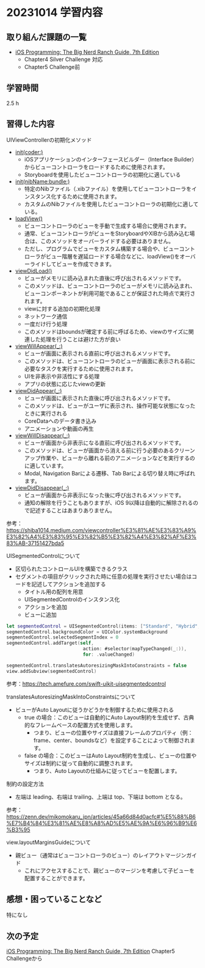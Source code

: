 # 20231014 学習内容

## 取り組んだ課題の一覧

- [iOS Programming: The Big Nerd Ranch Guide, 7th Edition](https://www.informit.com/store/ios-programming-the-big-nerd-ranch-guide-9780135264027)
  - Chapter4 Silver Challenge 対応
  - Chapter5 Challenge前

## 学習時間

 2.5 h

## 習得した内容

UIViewControllerの初期化メソッド

- [init(coder:)](https://developer.apple.com/documentation/uikit/uiviewcontroller/1621403-init)
  - iOSアプリケーションのインターフェースビルダー（Interface Builder）からビューコントローラをロードするために使用されます。
  - Storyboardを使用したビューコントローラの初期化に適している
- [init(nibName:bundle:)](https://developer.apple.com/documentation/uikit/uiviewcontroller/1621359-init)
  - 特定のNibファイル（.xibファイル）を使用してビューコントローラをインスタンス化するために使用されます。
  - カスタムのNibファイルを使用したビューコントローラの初期化に適している。
- [loadView()](https://developer.apple.com/documentation/uikit/uiviewcontroller/1621454-loadview)
  - ビューコントローラのビューを手動で生成する場合に使用されます。
  - 通常、ビューコントローラがビューをStoryboardやXIBから読み込む場合は、このメソッドをオーバーライドする必要はありません。
  - ただし、プログラムでビューをカスタム構築する場合や、ビューコントローラがビュー階層を遅延ロードする場合などに、loadView()をオーバーライドしてビューを作成できます。
- [viewDidLoad()](https://developer.apple.com/documentation/uikit/uiviewcontroller/1621495-viewdidload)
  - ビューがメモリに読み込まれた直後に呼び出されるメソッドです。
  - このメソッドは、ビューコントローラのビューがメモリに読み込まれ、ビューコンポーネントが利用可能であることが保証された時点で実行されます。
  - viewに対する追加の初期化処理
  - ネットワーク通信
  - 一度だけ行う処理
  - このメソッドはboundsが確定する前に呼ばるため、viewのサイズに関連した処理を行うことは避けた方が良い
- [viewWillAppear(_:)](https://developer.apple.com/documentation/uikit/uiviewcontroller/1621510-viewwillappear)
  - ビューが画面に表示される直前に呼び出されるメソッドです。
  - このメソッドは、ビューコントローラのビューが画面に表示される前に必要なタスクを実行するために使用されます。
  - UIを非表示や非活性にする処理
  - アプリの状態に応じたviewの更新
- [viewDidAppear(_:)](https://developer.apple.com/documentation/uikit/uiviewcontroller/1621423-viewdidappear)
  - ビューが画面に表示された直後に呼び出されるメソッドです。
  - このメソッドは、ビューがユーザに表示され、操作可能な状態になったときに実行される
  - CoreDataへのデータ書き込み
  - アニメーションや動画の再生
- [viewWillDisappear(_:)](https://developer.apple.com/documentation/uikit/uiviewcontroller/1621485-viewwilldisappear)
  - ビューが画面から非表示になる直前に呼び出されるメソッドです。
  - このメソッドは、ビューが画面から消える前に行う必要のあるクリーンアップ作業や、ビューから離れる前のアニメーションなどを実行するのに適しています。
  - Modal, Navigation Barによる遷移、Tab Barによる切り替え時に呼ばれます。
- [viewDidDisappear(_:)](https://developer.apple.com/documentation/uikit/uiviewcontroller/1621477-viewdiddisappear)
  - ビューが画面から非表示になった後に呼び出されるメソッドです。
  - 通知の解除を行うこともありますが、iOS 9以降は自動的に解除されるので記述することはあまりありません。

参考： <https://shiba1014.medium.com/viewcontroller%E3%81%AE%E3%83%A9%E3%82%A4%E3%83%95%E3%82%B5%E3%82%A4%E3%82%AF%E3%83%AB-37151427bda5>

UISegmentedControlについて

- 区切られたコントロールUIを構築できるクラス
- セグメントの項目がクリックされた時に任意の処理を実行させたい場合はコードを記述してアクションを追加する
  - タイトル用の配列を用意
  - UISegmentedControlのインスタンス化
  - アクションを追加
  - ビューに追加

```swift
let segmentedControl = UISegmentedControl(items: ["Standard", "Hybrid", "Satellite"])
segmentedControl.backgroundColor = UIColor.systemBackground
segmentedControl.selectedSegmentIndex = 0
segmentedControl.addTarget(self,
                            action: #selector(mapTypeChanged(_:)),
                            for: .valueChanged)

segmentedControl.translatesAutoresizingMaskIntoConstraints = false
view.addSubview(segmentedControl)
```

参考：<https://tech.amefure.com/swift-uikit-uisegmentedcontrol>

translatesAutoresizingMaskIntoConstraintsについて

- ビューがAuto Layoutに従うかどうかを制御するために使用される
  - true の場合：このビューは自動的にAuto Layout制約を生成せず、古典的なフレームベースの配置方式を使用します。
    - つまり、ビューの位置やサイズは直接フレームのプロパティ（例：frame、center、boundsなど）を設定することによって制御されます。
  - false の場合：このビューはAuto Layout制約を生成し、ビューの位置やサイズは制約に従って自動的に調整されます。
    - つまり、Auto Layoutの仕組みに従ってビューを配置します。

制約の設定方法

- 左端は leading、右端は trailing、上端は top、下端は bottom となる。

参考：<https://zenn.dev/mikomokaru_jpn/articles/45a66d84d0acfc#%E5%88%B6%E7%B4%84%E3%81%AE%E8%A8%AD%E5%AE%9A%E6%96%B9%E6%B3%95>

view.layoutMarginsGuideについて

- 親ビュー（通常はビューコントローラのビュー）のレイアウトマージンガイド
  - これにアクセスすることで、親ビューのマージンを考慮して子ビューを配置することができます。

## 感想・困っていることなど

特になし

## 次の予定

[iOS Programming: The Big Nerd Ranch Guide, 7th Edition](https://www.informit.com/store/ios-programming-the-big-nerd-ranch-guide-9780135264027) Chapter5 Challengeから
